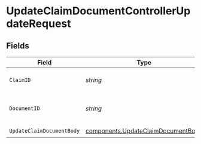 # UpdateClaimDocumentControllerUpdateRequest


## Fields

| Field                                                                                    | Type                                                                                     | Required                                                                                 | Description                                                                              | Example                                                                                  |
| ---------------------------------------------------------------------------------------- | ---------------------------------------------------------------------------------------- | ---------------------------------------------------------------------------------------- | ---------------------------------------------------------------------------------------- | ---------------------------------------------------------------------------------------- |
| `ClaimID`                                                                                | *string*                                                                                 | :heavy_check_mark:                                                                       | The unique identifier of the claim.                                                      | clm_15048084b48b42b4938047ea79163d2a                                                     |
| `DocumentID`                                                                             | *string*                                                                                 | :heavy_check_mark:                                                                       | The unique identifier of the document.                                                   | sitm_123213e8201440c1a82b4b41695ffc07                                                    |
| `UpdateClaimDocumentBody`                                                                | [components.UpdateClaimDocumentBody](../../models/components/updateclaimdocumentbody.md) | :heavy_check_mark:                                                                       | N/A                                                                                      |                                                                                          |